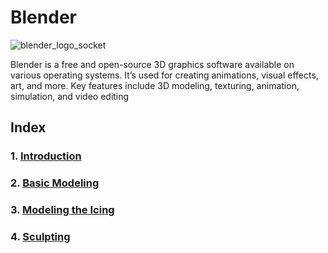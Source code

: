 # Blender

![blender_logo_socket](https://github.com/user-attachments/assets/45dda062-c71c-4843-8875-70ca801f9e63)

Blender is a free and open-source 3D graphics software available on various operating systems. 
It’s used for creating animations, visual effects, art, and more. 
Key features include 3D modeling, texturing, animation, simulation, and video editing

## Index

### 1. [Introduction](Introduction.md)

### 2. [Basic Modeling](Basic%20Modeling.md)

### 3. [Modeling the Icing](Modeling%20the%20Icing.md)

### 4. [Sculpting](Sculpting.md)
